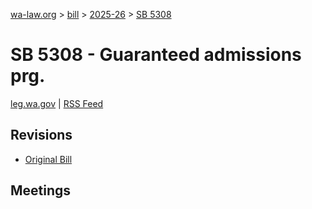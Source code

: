 [wa-law.org](/) > [bill](/bill/) > [2025-26](/bill/2025-26/) > [SB 5308](/bill/2025-26/sb/5308/)

# SB 5308 - Guaranteed admissions prg.
[leg.wa.gov](https://app.leg.wa.gov/billsummary?BillNumber=5308&Year=2025&Initiative=false) | [RSS Feed](./rss.xml)

## Revisions
* [Original Bill](1/)

## Meetings
